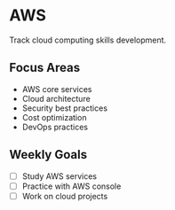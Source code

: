 # AWS

Track cloud computing skills development.

## Focus Areas

- AWS core services
- Cloud architecture
- Security best practices
- Cost optimization
- DevOps practices

## Weekly Goals

- [ ] Study AWS services
- [ ] Practice with AWS console
- [ ] Work on cloud projects 